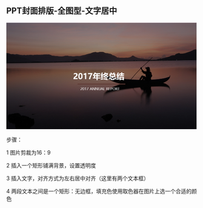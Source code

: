 ## PPT封面排版-全图型-文字居中

![image-20201129125508157](https://raw.githubusercontent.com/huxiaoning/img/master/20201129125510.png)

步骤：

1 图片剪裁为16：9

2 插入一个矩形铺满背景，设置透明度

3 插入文字，对齐方式为左右居中对齐（这里有两个文本框）

4 两段文本之间是一个矩形：无边框，填充色使用取色器在图片上选一个合适的颜色